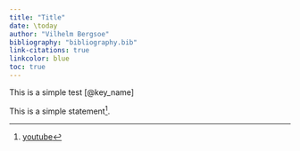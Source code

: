 ```yaml
---
title: "Title"
date: \today
author: "Vilhelm Bergsoe"
bibliography: "bibliography.bib"
link-citations: true
linkcolor: blue
toc: true
---
```


This is a simple test [@key_name]


This is a simple statement[^1].

[^1]: [youtube](https://www.youtube.com)
